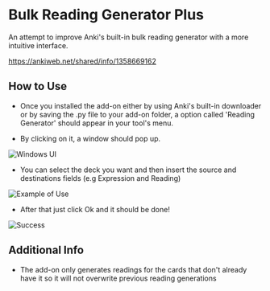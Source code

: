 # Bulk Reading Generator Plus
An attempt to improve Anki's built-in bulk reading generator with a more intuitive interface.

https://ankiweb.net/shared/info/1358669162

## How to Use

* Once you installed the add-on either by using Anki's built-in downloader or by saving the .py file to your add-on folder, a option called
'Reading Generator' should appear in your tool's menu.

* By clicking on it, a window should pop up.

![Windows UI](https://i.imgur.com/hNWKL5D.png)

* You can select the deck you want and then insert the source and destinations fields (e.g Expression and Reading)

![Example of Use](https://i.imgur.com/cuKni4m.png)

* After that just click Ok and it should be done!

![Success](https://i.imgur.com/ueVGB65.png)

## Additional Info

* The add-on only generates readings for the cards that don't already have it so it will not overwrite previous reading generations


